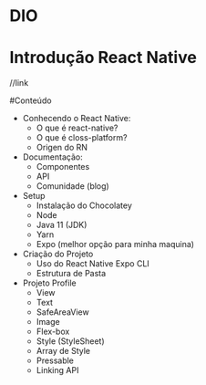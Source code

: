 # DIO

# Introdução React Native

//link

#Conteúdo
- Conhecendo o React Native:
  - O que é react-native?
  - O que é closs-platform?
  - Origen do RN
- Documentação:
  - Componentes
  - API
  - Comunidade (blog)
- Setup
  - Instalação do Chocolatey
  - Node
  - Java 11 (JDK)
  - Yarn
  - Expo (melhor opção para minha maquina)
- Criação do Projeto
  - Uso do React Native Expo CLI
  - Estrutura de Pasta
- Projeto Profile
  - View
  - Text
  - SafeAreaView
  - Image
  - Flex-box
  - Style (StyleSheet)
  - Array de Style
  - Pressable
  - Linking API
